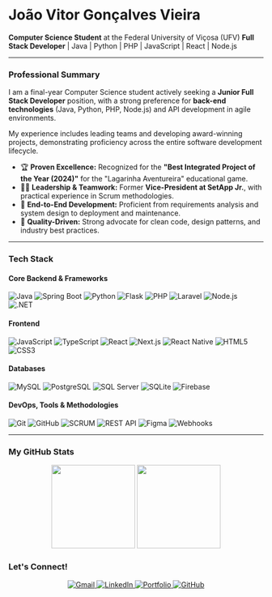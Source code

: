 # João Vitor Gonçalves Vieira
**Computer Science Student** at the Federal University of Viçosa (UFV) 
**Full Stack Developer** | Java | Python | PHP | JavaScript | React | Node.js

---

###  Professional Summary

I am a final-year Computer Science student actively seeking a **Junior Full Stack Developer** position, with a strong preference for **back-end technologies** (Java, Python, PHP, Node.js) and API development in agile environments.

My experience includes leading teams and developing award-winning projects, demonstrating proficiency across the entire software development lifecycle.

* 🏆 **Proven Excellence:** Recognized for the **"Best Integrated Project of the Year (2024)"** for the "Lagarinha Aventureira" educational game.
* 👨‍💼 **Leadership & Teamwork:** Former **Vice-President at SetApp Jr.**, with practical experience in Scrum methodologies.
* 🔄 **End-to-End Development:** Proficient from requirements analysis and system design to deployment and maintenance.
* 🎯 **Quality-Driven:** Strong advocate for clean code, design patterns, and industry best practices.

---

### Tech Stack

#### Core Backend & Frameworks
![Java](https://img.shields.io/badge/Java-ED8B00?style=for-the-badge&logo=java&logoColor=white)
![Spring Boot](https://img.shields.io/badge/Spring_Boot-6DB33F?style=for-the-badge&logo=springboot&logoColor=white)
![Python](https://img.shields.io/badge/Python-3776AB?style=for-the-badge&logo=python&logoColor=white)
![Flask](https://img.shields.io/badge/Flask-000000?style=for-the-badge&logo=flask&logoColor=white)
![PHP](https://img.shields.io/badge/PHP-777BB4?style=for-the-badge&logo=php&logoColor=white)
![Laravel](https://img.shields.io/badge/Laravel-FF2D20?style=for-the-badge&logo=laravel&logoColor=white)
![Node.js](https://img.shields.io/badge/Node.js-339933?style=for-the-badge&logo=nodedotjs&logoColor=white)
![.NET](https://img.shields.io/badge/.NET-512BD4?style=for-the-badge&logo=dotnet&logoColor=white)

#### Frontend
![JavaScript](https://img.shields.io/badge/JavaScript-F7DF1E?style=for-the-badge&logo=javascript&logoColor=black)
![TypeScript](https://img.shields.io/badge/TypeScript-007ACC?style=for-the-badge&logo=typescript&logoColor=white)
![React](https://img.shields.io/badge/React-20232A?style=for-the-badge&logo=react&logoColor=61DAFB)
![Next.js](https://img.shields.io/badge/Next.js-000000?style=for-the-badge&logo=nextdotjs&logoColor=white)
![React Native](https://img.shields.io/badge/React_Native-20232A?style=for-the-badge&logo=react&logoColor=61DAFB)
![HTML5](https://img.shields.io/badge/HTML5-E34F26?style=for-the-badge&logo=html5&logoColor=white)
![CSS3](https://img.shields.io/badge/CSS3-1572B6?style=for-the-badge&logo=css3&logoColor=white)

#### Databases
![MySQL](https://img.shields.io/badge/MySQL-4479A1?style=for-the-badge&logo=mysql&logoColor=white)
![PostgreSQL](https://img.shields.io/badge/PostgreSQL-4169E1?style=for-the-badge&logo=postgresql&logoColor=white)
![SQL Server](https://img.shields.io/badge/SQL_Server-CC2927?style=for-the-badge&logo=microsoftsqlserver&logoColor=white)
![SQLite](https://img.shields.io/badge/SQLite-003B57?style=for-the-badge&logo=sqlite&logoColor=white)
![Firebase](https://img.shields.io/badge/Firebase-FFCA28?style=for-the-badge&logo=firebase&logoColor=black)

#### DevOps, Tools & Methodologies
![Git](https://img.shields.io/badge/Git-F05032?style=for-the-badge&logo=git&logoColor=white)
![GitHub](https://img.shields.io/badge/GitHub-100000?style=for-the-badge&logo=github&logoColor=white)
![SCRUM](https://img.shields.io/badge/SCRUM-6DB33F?style=for-the-badge&logo=scrum&logoColor=white)
![REST API](https://img.shields.io/badge/REST_API-FF6C37?style=for-the-badge&logo=rest&logoColor=white)
![Figma](https://img.shields.io/badge/Figma-F24E1E?style=for-the-badge&logo=figma&logoColor=white)
![Webhooks](https://img.shields.io/badge/Webhooks-000000?style=for-the-badge&logo=webhooks&logoColor=white)

---

### My GitHub Stats

<p align="center">
  <img height="165em" src="https://github-readme-stats.vercel.app/api?username=joaoVGvieira&show_icons=true&theme=vue-dark&include_all_commits=true&count_private=true&hide_border=true&custom_title=João's+GitHub+Stats&hide=issues&bg_color=0d1117&title_color=58a6ff&icon_color=58a6ff&text_color=c9d1d9"/>
  <img height="165em" src="https://github-readme-stats.vercel.app/api/top-langs/?username=joaoVGvieira&layout=compact&theme=vue-dark&hide_border=true&langs_count=8&hide=jupyter%20notebook,shaderlab&bg_color=0d1117&title_color=58a6ff&text_color=c9d1d9"/>
</p>

### Let's Connect!

<p align="center">
  <a href = "mailto:joaovitorgv2019@gmail.com">
    <img src="https://img.shields.io/badge/Gmail-D14836?style=for-the-badge&logo=gmail&logoColor=white" alt="Gmail"/>
  </a>
  <a href="https://www.linkedin.com/in/joao-vg-vieira/">
    <img src="https://img.shields.io/badge/LinkedIn-0077B5?style=for-the-badge&logo=linkedin&logoColor=white" alt="LinkedIn"/>
  </a>
  <a href="https://joaovgvieira.github.io/portfolio-main/">
    <img src="https://img.shields.io/badge/Portfolio-FF7139?style=for-the-badge&logo=firefox&logoColor=white" alt="Portfolio"/>
  </a>
  <a href="https://github.com/joaoVGvieira">
    <img src="https://img.shields.io/badge/GitHub-100000?style=for-the-badge&logo=github&logoColor=white" alt="GitHub"/>
  </a>
</p>
